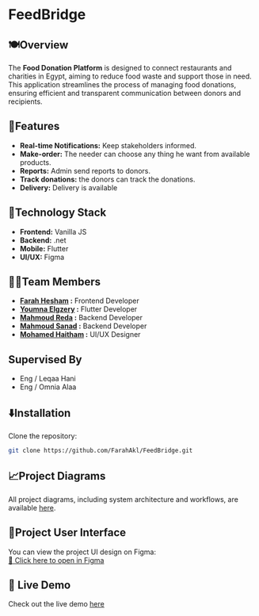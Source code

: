 # FeedBridge
## 🍽Overview
The **Food Donation Platform** is designed to connect restaurants and charities in Egypt, aiming to reduce food waste and support those in need. This application streamlines the process of managing food donations, ensuring efficient and transparent communication between donors and recipients.

## 💎Features
- **Real-time Notifications:** Keep stakeholders informed.
- **Make-order:** The needer can choose any thing he want from available products.
- **Reports:** Admin send reports to donors.
- **Track donations:** the donors can track the donations.
- **Delivery:** Delivery is available

## 🔧Technology Stack
- **Frontend:** Vanilla JS
- **Backend:** .net
- **Mobile:** Flutter
- **UI/UX:** Figma


## 👨‍💻Team Members
- **[Farah Hesham](https://github.com/FarahAkl) :** Frontend Developer
- **[Youmna Elgzery](https://github.com/youmna-dot) :** Flutter Developer
- **[Mahmoud Reda](https://github.com/mahmoudreda4424) :** Backend Developer
- **[Mahmoud Sanad](https://github.com/Mahmoudssanad) :** Backend Developer
- **[Mohamed Haitham](https://www.behance.net/mohamedhitham2) :** UI/UX Designer

## Supervised By 

- Eng / Leqaa Hani
- Eng / Omnia Alaa

## ⬇️Installation

Clone the repository:

   ```bash
   git clone https://github.com/FarahAkl/FeedBridge.git
   ```


## 📈Project Diagrams
All project diagrams, including system architecture and workflows, are available [here](https://drive.google.com/drive/folders/1TWNhUg-o04Az9l5K5VQg8EfqfQ_7ZDqm?usp=drive_link).

## 🎨Project User Interface

You can view the project UI design on Figma:  
[🔗 Click here to open in Figma](https://www.figma.com/design/TvHBywRoAIyvOuRL00uNJv/Untitled?node-id=2-2&t=ICmbNTXVfEdkrRAc-1)

## 🚀 Live Demo

Check out the live demo [here](https://feedbridge.netlify.app)
